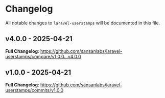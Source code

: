 # Changelog

All notable changes to `laravel-userstamps` will be documented in this file.

## v4.0.0 - 2025-04-21

**Full Changelog**: https://github.com/sansanlabs/laravel-userstamps/compare/v1.0.0...v4.0.0

## v1.0.0 - 2025-04-21

**Full Changelog**: https://github.com/sansanlabs/laravel-userstamps/commits/v1.0.0
